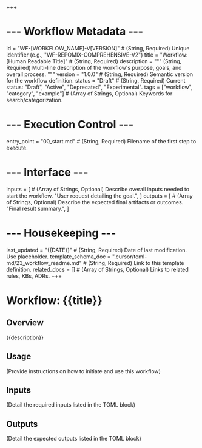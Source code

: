 +++
# --- Workflow Metadata ---
id = "WF-[WORKFLOW_NAME]-V[VERSION]" # (String, Required) Unique identifier (e.g., "WF-REPOMIX-COMPREHENSIVE-V2")
title = "Workflow: [Human Readable Title]" # (String, Required)
description = """
(String, Required) Multi-line description of the workflow's purpose, goals,
and overall process.
"""
version = "1.0.0" # (String, Required) Semantic version for the workflow definition.
status = "Draft" # (String, Required) Current status: "Draft", "Active", "Deprecated", "Experimental".
tags = ["workflow", "category", "example"] # (Array of Strings, Optional) Keywords for search/categorization.

# --- Execution Control ---
entry_point = "00_start.md" # (String, Required) Filename of the first step to execute.

# --- Interface ---
inputs = [ # (Array of Strings, Optional) Describe overall inputs needed to start the workflow.
    "User request detailing the goal.",
]
outputs = [ # (Array of Strings, Optional) Describe the expected final artifacts or outcomes.
    "Final result summary.",
]

# --- Housekeeping ---
last_updated = "{{DATE}}" # (String, Required) Date of last modification. Use placeholder.
template_schema_doc = ".cursor/toml-md/23_workflow_readme.md" # (String, Required) Link to this template definition.
related_docs = [] # (Array of Strings, Optional) Links to related rules, KBs, ADRs.
+++

# Workflow: {{title}}

## Overview

{{description}}

## Usage

(Provide instructions on how to initiate and use this workflow)

## Inputs

(Detail the required inputs listed in the TOML block)

## Outputs

(Detail the expected outputs listed in the TOML block)